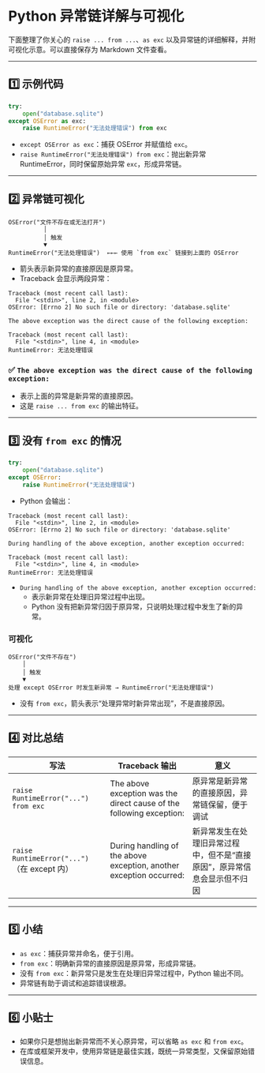 # Python 异常链详解与可视化

下面整理了你关心的 `raise ... from ...`、`as exc` 以及异常链的详细解释，并附可视化示意。可以直接保存为 Markdown 文件查看。

---

## 1️⃣ 示例代码

```python
try:
    open("database.sqlite")
except OSError as exc:
    raise RuntimeError("无法处理错误") from exc
```

- `except OSError as exc`：捕获 OSError 并赋值给 `exc`。
- `raise RuntimeError("无法处理错误") from exc`：抛出新异常 RuntimeError，同时保留原始异常 `exc`，形成异常链。

---

## 2️⃣ 异常链可视化

```
OSError("文件不存在或无法打开")
          │
          │ 触发
          ▼
RuntimeError("无法处理错误")  ←←← 使用 `from exc` 链接到上面的 OSError
```

- 箭头表示新异常的直接原因是原异常。
- Traceback 会显示两段异常：

```
Traceback (most recent call last):
  File "<stdin>", line 2, in <module>
OSError: [Errno 2] No such file or directory: 'database.sqlite'

The above exception was the direct cause of the following exception:

Traceback (most recent call last):
  File "<stdin>", line 4, in <module>
RuntimeError: 无法处理错误
```

### ✅ `The above exception was the direct cause of the following exception:`
- 表示上面的异常是新异常的直接原因。
- 这是 `raise ... from exc` 的输出特征。

---

## 3️⃣ 没有 `from exc` 的情况

```python
try:
    open("database.sqlite")
except OSError:
    raise RuntimeError("无法处理错误")
```

- Python 会输出：

```
Traceback (most recent call last):
  File "<stdin>", line 2, in <module>
OSError: [Errno 2] No such file or directory: 'database.sqlite'

During handling of the above exception, another exception occurred:

Traceback (most recent call last):
  File "<stdin>", line 4, in <module>
RuntimeError: 无法处理错误
```

- `During handling of the above exception, another exception occurred:`
  - 表示新异常在处理旧异常过程中出现。
  - Python 没有把新异常归因于原异常，只说明处理过程中发生了新的异常。

### 可视化

```
OSError("文件不存在")
    │
    │ 触发
    ▼
处理 except OSError 时发生新异常 → RuntimeError("无法处理错误")
```

- 没有 `from exc`，箭头表示“处理异常时新异常出现”，不是直接原因。

---

## 4️⃣ 对比总结

| 写法 | Traceback 输出 | 意义 |
|------|---------------|------|
| `raise RuntimeError("...") from exc` | The above exception was the direct cause of the following exception: | 原异常是新异常的直接原因，异常链保留，便于调试 |
| `raise RuntimeError("...")`（在 except 内） | During handling of the above exception, another exception occurred: | 新异常发生在处理旧异常过程中，但不是“直接原因”，原异常信息会显示但不归因 |

---

## 5️⃣ 小结

- `as exc`：捕获异常并命名，便于引用。
- `from exc`：明确新异常的直接原因是原异常，形成异常链。
- 没有 `from exc`：新异常只是发生在处理旧异常过程中，Python 输出不同。
- 异常链有助于调试和追踪错误根源。

---

## 6️⃣ 小贴士

- 如果你只是想抛出新异常而不关心原异常，可以省略 `as exc` 和 `from exc`。
- 在库或框架开发中，使用异常链是最佳实践，既统一异常类型，又保留原始错误信息。

